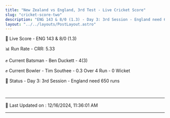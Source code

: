 ```yaml
---
title: "New Zealand vs England, 3rd Test - Live Cricket Score"
slug: "cricket-score-two"
description: "ENG 143 & 8/0 (1.3) - Day 3: 3rd Session - England need 650 runs."
layout: "../../layouts/PostLayout.astro"
---
```


🔴 Live Score - ENG 143 & 8/0 (1.3)  

📊 Run Rate - CRR: 5.33  

✊ Current Batsman - Ben Duckett - 4(3)  

✊ Current Bowler - Tim Southee - 0.3 Over 4 Run - 0 Wicket  

📑 Status - Day 3: 3rd Session - England need 650 runs

<br />

***

📝 Last Updated on : 12/16/2024, 11:36:01 AM

***

